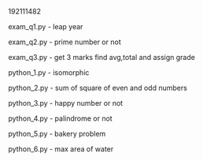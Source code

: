 192111482

exam_q1.py - leap year

exam_q2.py - prime number or not

exam_q3.py - get 3 marks find avg,total and assign grade

python_1.py - isomorphic

python_2.py - sum of square of even and odd numbers

python_3.py - happy number or not

python_4.py - palindrome or not

python_5.py - bakery problem

python_6.py - max area of water
